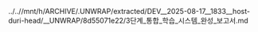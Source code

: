 ../..//mnt/h/ARCHIVE/.UNWRAP/extracted/DEV__2025-08-17__1833__host-duri-head/__UNWRAP/8d55071e22/3단계_통합_학습_시스템_완성_보고서.md